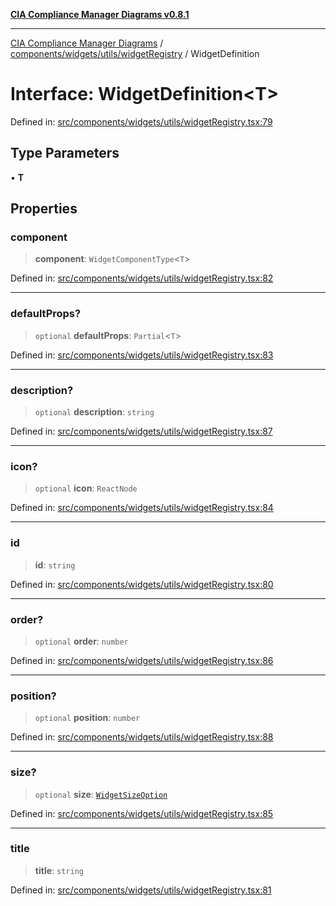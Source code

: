 [**CIA Compliance Manager Diagrams v0.8.1**](../../../../../README.md)

***

[CIA Compliance Manager Diagrams](../../../../../modules.md) / [components/widgets/utils/widgetRegistry](../README.md) / WidgetDefinition

# Interface: WidgetDefinition\<T\>

Defined in: [src/components/widgets/utils/widgetRegistry.tsx:79](https://github.com/Hack23/cia-compliance-manager/blob/aea527f1006de96602c10bb201453301cffe7b07/src/components/widgets/utils/widgetRegistry.tsx#L79)

## Type Parameters

• **T**

## Properties

### component

> **component**: `WidgetComponentType`\<`T`\>

Defined in: [src/components/widgets/utils/widgetRegistry.tsx:82](https://github.com/Hack23/cia-compliance-manager/blob/aea527f1006de96602c10bb201453301cffe7b07/src/components/widgets/utils/widgetRegistry.tsx#L82)

***

### defaultProps?

> `optional` **defaultProps**: `Partial`\<`T`\>

Defined in: [src/components/widgets/utils/widgetRegistry.tsx:83](https://github.com/Hack23/cia-compliance-manager/blob/aea527f1006de96602c10bb201453301cffe7b07/src/components/widgets/utils/widgetRegistry.tsx#L83)

***

### description?

> `optional` **description**: `string`

Defined in: [src/components/widgets/utils/widgetRegistry.tsx:87](https://github.com/Hack23/cia-compliance-manager/blob/aea527f1006de96602c10bb201453301cffe7b07/src/components/widgets/utils/widgetRegistry.tsx#L87)

***

### icon?

> `optional` **icon**: `ReactNode`

Defined in: [src/components/widgets/utils/widgetRegistry.tsx:84](https://github.com/Hack23/cia-compliance-manager/blob/aea527f1006de96602c10bb201453301cffe7b07/src/components/widgets/utils/widgetRegistry.tsx#L84)

***

### id

> **id**: `string`

Defined in: [src/components/widgets/utils/widgetRegistry.tsx:80](https://github.com/Hack23/cia-compliance-manager/blob/aea527f1006de96602c10bb201453301cffe7b07/src/components/widgets/utils/widgetRegistry.tsx#L80)

***

### order?

> `optional` **order**: `number`

Defined in: [src/components/widgets/utils/widgetRegistry.tsx:86](https://github.com/Hack23/cia-compliance-manager/blob/aea527f1006de96602c10bb201453301cffe7b07/src/components/widgets/utils/widgetRegistry.tsx#L86)

***

### position?

> `optional` **position**: `number`

Defined in: [src/components/widgets/utils/widgetRegistry.tsx:88](https://github.com/Hack23/cia-compliance-manager/blob/aea527f1006de96602c10bb201453301cffe7b07/src/components/widgets/utils/widgetRegistry.tsx#L88)

***

### size?

> `optional` **size**: [`WidgetSizeOption`](../type-aliases/WidgetSizeOption.md)

Defined in: [src/components/widgets/utils/widgetRegistry.tsx:85](https://github.com/Hack23/cia-compliance-manager/blob/aea527f1006de96602c10bb201453301cffe7b07/src/components/widgets/utils/widgetRegistry.tsx#L85)

***

### title

> **title**: `string`

Defined in: [src/components/widgets/utils/widgetRegistry.tsx:81](https://github.com/Hack23/cia-compliance-manager/blob/aea527f1006de96602c10bb201453301cffe7b07/src/components/widgets/utils/widgetRegistry.tsx#L81)
